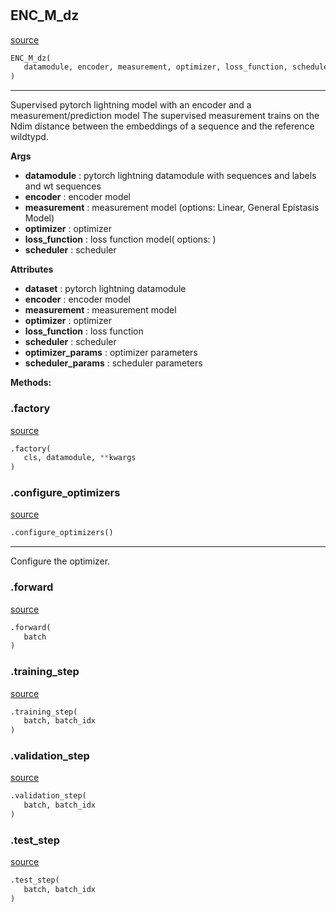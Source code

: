 #


## ENC_M_dz
[source](https://github.com/AndreaGraf/Protein_ML/blob/read_the_docs/protml/models/dz_supervised.py/#L10)
```python 
ENC_M_dz(
   datamodule, encoder, measurement, optimizer, loss_function, scheduler = None
)
```


---
Supervised pytorch lightning model with an encoder and a measurement/prediction model
The supervised measurement trains on the Ndim distance between the 
embeddings of a sequence and the reference wildtypd.


**Args**

* **datamodule**  : pytorch lightning datamodule with sequences and labels and wt sequences          
* **encoder**  : encoder model 
* **measurement**  : measurement model (options: Linear, General Epistasis Model)
* **optimizer**  : optimizer
* **loss_function**  : loss function model( options: )
* **scheduler**  : scheduler


**Attributes**

* **dataset**  : pytorch lightning datamodule
* **encoder**  : encoder model
* **measurement**  : measurement model
* **optimizer**  : optimizer
* **loss_function**  : loss function
* **scheduler**  : scheduler
* **optimizer_params**  : optimizer parameters
* **scheduler_params**  : scheduler parameters  



**Methods:**


### .factory
[source](https://github.com/AndreaGraf/Protein_ML/blob/read_the_docs/protml/models/dz_supervised.py/#L54)
```python
.factory(
   cls, datamodule, **kwargs
)
```


### .configure_optimizers
[source](https://github.com/AndreaGraf/Protein_ML/blob/read_the_docs/protml/models/dz_supervised.py/#L60)
```python
.configure_optimizers()
```

---
Configure the optimizer.

### .forward
[source](https://github.com/AndreaGraf/Protein_ML/blob/read_the_docs/protml/models/dz_supervised.py/#L69)
```python
.forward(
   batch
)
```


### .training_step
[source](https://github.com/AndreaGraf/Protein_ML/blob/read_the_docs/protml/models/dz_supervised.py/#L79)
```python
.training_step(
   batch, batch_idx
)
```


### .validation_step
[source](https://github.com/AndreaGraf/Protein_ML/blob/read_the_docs/protml/models/dz_supervised.py/#L85)
```python
.validation_step(
   batch, batch_idx
)
```


### .test_step
[source](https://github.com/AndreaGraf/Protein_ML/blob/read_the_docs/protml/models/dz_supervised.py/#L91)
```python
.test_step(
   batch, batch_idx
)
```


